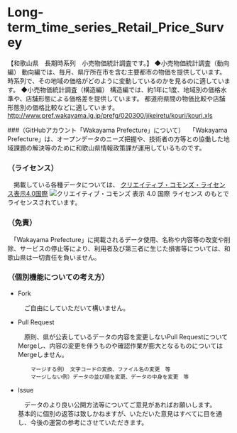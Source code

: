 # Long-term_time_series_Retail_Price_Survey
【和歌山県　長期時系列　小売物価統計調査です。】
◆小売物価統計調査（動向編）
動向編では、毎月、県庁所在市を含む主要都市の物価を提供しています。
時系列で、その地域の価格がどのように変動しているのかを見るのに適しています。 
◆小売物価統計調査（構造編）
構造編では、約1年に1度、地域別の価格水準や、店舗形態による価格差を提供しています。
都道府県間の物価比較や店舗形態別の価格比較などに適しています。
http://www.pref.wakayama.lg.jp/prefg/020300/jikeiretu/kouri/kouri.xls

###（GitHubアカウント「Wakayama Prefecture」について）
　「Wakayama Prefecture」は、オープンデータのニーズ把握や、技術者の方等との協働した地域課題の解決等のために和歌山県情報政策課が運用しているものです。

### （ライセンス）

　掲載している各種データについては、
[クリエイティブ・コモンズ・ライセンス表示4.0国際](https://creativecommons.org/licenses/by/4.0/deed.ja)
![クリエイティブ・コモンズ 表示 4.0 国際 ライセンス](https://licensebuttons.net/l/by/4.0/88x31.png)
のもとでライセンスされています。

### （免責）

　「Wakayama Prefecture」に掲載されるデータ使用、名称や内容等の改変や削除、サービスの停止等により、利用者及び第三者に生じた損害等については、和歌山県は一切責任を負いません。

### （個別機能についての考え方）

- Fork

    　ご自由にしていただいて構いません。

- Pull Request

    　原則、県が公表しているデータの内容を変更しないPull RequestについてMergeし、内容の変更を伴うものや確認作業が膨大となるものについてはMergeしません。

          マージする例）　文字コードの変換、ファイル名の変更　等
          マージしない例）データの並び順を変更、データの中身を変更　等

- Issue

    　データのより良い公開方法等についてご意見があればお願いします。<br />
    基本的に個別の返答は致しかねますが、いただいた意見はすべてに目を通し、今後の運営の参考にさせていただきます。
